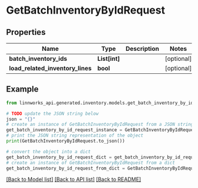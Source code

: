 # GetBatchInventoryByIdRequest


## Properties

Name | Type | Description | Notes
------------ | ------------- | ------------- | -------------
**batch_inventory_ids** | **List[int]** |  | [optional] 
**load_related_inventory_lines** | **bool** |  | [optional] 

## Example

```python
from linnworks_api.generated.inventory.models.get_batch_inventory_by_id_request import GetBatchInventoryByIdRequest

# TODO update the JSON string below
json = "{}"
# create an instance of GetBatchInventoryByIdRequest from a JSON string
get_batch_inventory_by_id_request_instance = GetBatchInventoryByIdRequest.from_json(json)
# print the JSON string representation of the object
print(GetBatchInventoryByIdRequest.to_json())

# convert the object into a dict
get_batch_inventory_by_id_request_dict = get_batch_inventory_by_id_request_instance.to_dict()
# create an instance of GetBatchInventoryByIdRequest from a dict
get_batch_inventory_by_id_request_from_dict = GetBatchInventoryByIdRequest.from_dict(get_batch_inventory_by_id_request_dict)
```
[[Back to Model list]](../README.md#documentation-for-models) [[Back to API list]](../README.md#documentation-for-api-endpoints) [[Back to README]](../README.md)



